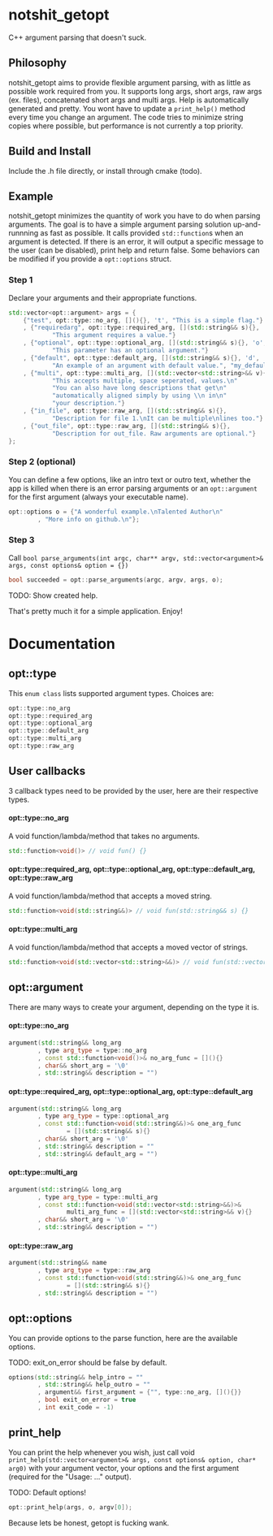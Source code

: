 # notshit_getopt
C++ argument parsing that doesn't suck.

## Philosophy
notshit_getopt aims to provide flexible argument parsing, with as little as possible work required from you. It supports long args, short args, raw args (ex. files), concatenated short args and multi args. Help is automatically generated and pretty. You wont have to update a `print_help()` method every time you change an argument. The code tries to minimize string copies where possible, but performance is not currently a top priority.

## Build and Install
Include the .h file directly, or install through cmake (todo).

## Example
notshit_getopt minimizes the quantity of work you have to do when parsing arguments. The goal is to have a simple argument parsing solution up-and-runnning as fast as possible. It calls provided `std::function`s when an argument is detected. If there is an error, it will output a specific message to the user (can be disabled), print help and return false. Some behaviors can be modified if you provide a `opt::options` struct.

### Step 1
Declare your arguments and their appropriate functions.

```c++
std::vector<opt::argument> args = {
	{"test", opt::type::no_arg, [](){}, 't', "This is a simple flag."}
	, {"requiredarg", opt::type::required_arg, [](std::string&& s){}, '\0',
			"This argument requires a value."}
	, {"optional", opt::type::optional_arg, [](std::string&& s){}, 'o',
			"This parameter has an optional argument."}
	, {"default", opt::type::default_arg, [](std::string&& s){}, 'd',
			"An example of an argument with default value.", "my_default_val"}
	, {"multi", opt::type::multi_arg, [](std::vector<std::string>&& v){}, 'm',
			"This accepts multiple, space seperated, values.\n"
			"You can also have long descriptions that get\n"
			"automatically aligned simply by using \\n in\n"
			"your description."}
	, {"in_file", opt::type::raw_arg, [](std::string&& s){},
			"Description for file 1.\nIt can be multiple\nlines too."}
	, {"out_file", opt::type::raw_arg, [](std::string&& s){},
			"Description for out_file. Raw arguments are optional."}
};
```

### Step 2 (optional)
You can define a few options, like an intro text or outro text, whether the app is killed when there is an error parsing arguments or an `opt::argument` for the first argument (always your executable name).

```c++
opt::options o = {"A wonderful example.\nTalented Author\n"
		, "More info on github.\n"};
```

### Step 3
Call `bool parse_arguments(int argc, char** argv, std::vector<argument>& args, const options& option = {})`

```c++
bool succeeded = opt::parse_arguments(argc, argv, args, o);
```
TODO: Show created help.

That's pretty much it for a simple application. Enjoy!


# Documentation

## opt::type
This `enum class` lists supported argument types. Choices are:

```c++
opt::type::no_arg
opt::type::required_arg
opt::type::optional_arg
opt::type::default_arg
opt::type::multi_arg
opt::type::raw_arg
```

## User callbacks
3 callback types need to be provided by the user, here are their respective types.

#### opt::type::no_arg
A void function/lambda/method that takes no arguments.
```c++
std::function<void()> // void fun() {}
```

#### opt::type::required_arg, opt::type::optional_arg, opt::type::default_arg, opt::type::raw_arg
A void function/lambda/method that accepts a moved string.
```c++
std::function<void(std::string&&)> // void fun(std::string&& s) {}
```

#### opt::type::multi_arg
A void function/lambda/method that accepts a moved vector of strings.
```c++
std::function<void(std::vector<std::string>&&)> // void fun(std::vector<std::string>&& v) {}
```

## opt::argument
There are many ways to create your argument, depending on the type it is.

#### opt::type::no_arg
```c++
argument(std::string&& long_arg
		, type arg_type = type::no_arg
		, const std::function<void()>& no_arg_func = [](){}
		, char&& short_arg = '\0'
		, std::string&& description = "")
```

#### opt::type::required_arg, opt::type::optional_arg, opt::type::default_arg
```c++
argument(std::string&& long_arg
		, type arg_type = type::optional_arg
		, const std::function<void(std::string&&)>& one_arg_func
				= [](std::string&& s){}
		, char&& short_arg = '\0'
		, std::string&& description = ""
		, std::string&& default_arg = "")
```

#### opt::type::multi_arg
```c++
argument(std::string&& long_arg
		, type arg_type = type::multi_arg
		, const std::function<void(std::vector<std::string>&&)>&
				multi_arg_func = [](std::vector<std::string>&& v){}
		, char&& short_arg = '\0'
		, std::string&& description = "")
```

#### opt::type::raw_arg
```c++
argument(std::string&& name
		, type arg_type = type::raw_arg
		, const std::function<void(std::string&&)>& one_arg_func
				= [](std::string&& s){}
		, std::string&& description = "")
```

## opt::options
You can provide options to the parse function, here are the available options.

TODO: exit_on_error should be false by default.

```c++
options(std::string&& help_intro = ""
		, std::string&& help_outro = ""
		, argument&& first_argument = {"", type::no_arg, [](){}}
		, bool exit_on_error = true
		, int exit_code = -1)
```

## print_help
You can print the help whenever you wish, just call void `print_help(std::vector<argument>& args, const options& option, char* arg0)` with your argument vector, your options and the first argument (required for the "Usage: ..." output).

TODO: Default options!

```c++
opt::print_help(args, o, argv[0]);
```

Because lets be honest, getopt is fucking wank.

